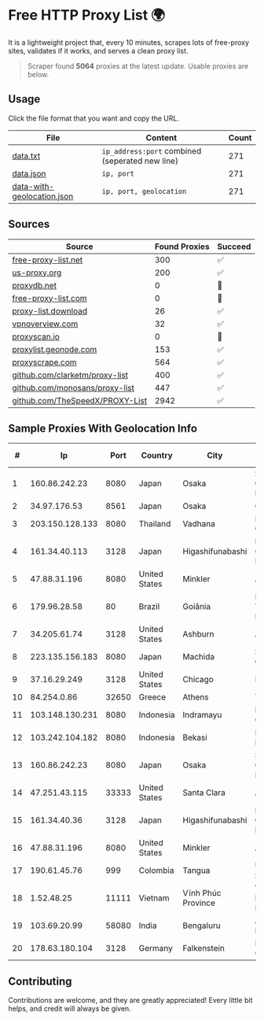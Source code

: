 
# Free HTTP Proxy List 🌍

It is a lightweight project that, every 10 minutes, scrapes lots of free-proxy sites, validates if it works, and serves a clean proxy list.


> Scraper found **5064** proxies at the latest update. Usable proxies are below.

## Usage

Click the file format that you want and copy the URL.


|File|Content|Count|
|----|-------|-----|
|[data.txt](https://raw.githubusercontent.com/themiralay/Proxy-List-World/master/data.txt)|`ip_address:port` combined (seperated new line)|271|
|[data.json](https://raw.githubusercontent.com/themiralay/Proxy-List-World/master/data.json)|`ip, port`|271|
|[data-with-geolocation.json](https://raw.githubusercontent.com/themiralay/Proxy-List-World/master/data-with-geolocation.json)|`ip, port, geolocation`|271|

## Sources

|Source|Found Proxies|Succeed|
|------|-------------|-------|
|[free-proxy-list.net](https://free-proxy-list.net)|300|✅|
|[us-proxy.org](https://www.us-proxy.org)|200|✅|
|[proxydb.net](http://proxydb.net)|0|🚫|
|[free-proxy-list.com](https://free-proxy-list.com/?page=&port=&type%5B%5D=http&type%5B%5D=https&up_time=0&search=Search)|0|🚫|
|[proxy-list.download](https://www.proxy-list.download/HTTP)|26|✅|
|[vpnoverview.com](https://vpnoverview.com/privacy/anonymous-browsing/free-proxy-servers)|32|✅|
|[proxyscan.io](https://www.proxyscan.io)|0|🚫|
|[proxylist.geonode.com](https://proxylist.geonode.com/api/proxy-list?limit=300&page=1&sort_by=lastChecked&sort_type=desc&protocols=http,https)|153|✅|
|[proxyscrape.com](https://api.proxyscrape.com/v2/?request=displayproxies&protocol=http&timeout=10000&country=all&ssl=all&anonymity=all)|564|✅|
|[github.com/clarketm/proxy-list](https://raw.githubusercontent.com/clarketm/proxy-list/master/proxy-list-raw.txt)|400|✅|
|[github.com/monosans/proxy-list](https://raw.githubusercontent.com/monosans/proxy-list/main/proxies/http.txt)|447|✅|
|[github.com/TheSpeedX/PROXY-List](https://raw.githubusercontent.com/TheSpeedX/PROXY-List/master/http.txt)|2942|✅|


## Sample Proxies With Geolocation Info

|#|Ip|Port|Country|City|Internet Service Provider|
|-|--|----|-------|----|-------------------------|
|1|160.86.242.23|8080|Japan|Osaka|Sony Network Communications Inc|
|2|34.97.176.53|8561|Japan|Osaka|Google LLC|
|3|203.150.128.133|8080|Thailand|Vadhana|Internet Thailand Company Ltd|
|4|161.34.40.113|3128|Japan|Higashifunabashi|NTT PC Communications, Inc.|
|5|47.88.31.196|8080|United States|Minkler|Alibaba.com LLC|
|6|179.96.28.58|80|Brazil|Goiânia|Megatelecom Telecomunicacoes Ltda|
|7|34.205.61.74|3128|United States|Ashburn|Amazon.com, Inc.|
|8|223.135.156.183|8080|Japan|Machida|So-net Corporation|
|9|37.16.29.249|3128|United States|Chicago|Fly.io, Inc.|
|10|84.254.0.86|32650|Greece|Athens|Tellas S.A|
|11|103.148.130.231|8080|Indonesia|Indramayu|PT Anugerah Cimanuk Raya|
|12|103.242.104.182|8080|Indonesia|Bekasi|PT Lintas Jaringan Nusantara|
|13|160.86.242.23|8080|Japan|Osaka|Sony Network Communications Inc|
|14|47.251.43.115|33333|United States|Santa Clara|Alibaba Cloud LLC|
|15|161.34.40.36|3128|Japan|Higashifunabashi|NTT PC Communications, Inc.|
|16|47.88.31.196|8080|United States|Minkler|Alibaba.com LLC|
|17|190.61.45.76|999|Colombia|Tangua|Ufinet Panama S.A.|
|18|1.52.48.25|11111|Vietnam|Vĩnh Phúc Province|Vietnam Internet Network Information Center|
|19|103.69.20.99|58080|India|Bengaluru|Allnet Broadband Network PVT LTD|
|20|178.63.180.104|3128|Germany|Falkenstein|Hetzner Online GmbH|



## Contributing

Contributions are welcome, and they are greatly appreciated! Every
little bit helps, and credit will always be given.

